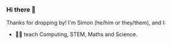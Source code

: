 ### Hi there 👋

Thanks for dropping by! I'm Simon (he/him or they/them), and I:
- 👨‍🏫 teach Computing, STEM, Maths and Science.

<!--
**sbelluzzo/sbelluzzo** is a ✨ _special_ ✨ repository because its `README.md` (this file) appears on your GitHub profile.

Here are some ideas to get you started:

- 🔭 I’m currently working on ...
- 🌱 I’m currently learning ...
- 👯 I’m looking to collaborate on ...
- 🤔 I’m looking for help with ...
- 💬 Ask me about ...
- 📫 How to reach me: ...
- 😄 Pronouns: ...
- ⚡ Fun fact: ...
-->
